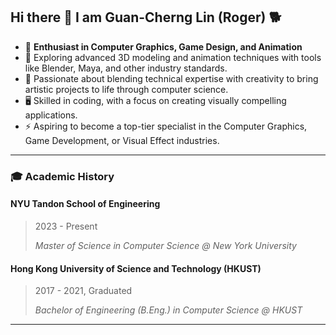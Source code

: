 ## Hi there 👋 I am Guan-Cherng Lin (Roger) 🐕


- 🔭 **Enthusiast in Computer Graphics, Game Design, and Animation**
- 🌱 Exploring advanced 3D modeling and animation techniques with tools like Blender, Maya, and other industry standards.
- 🎨 Passionate about blending technical expertise with creativity to bring artistic projects to life through computer science.
- 🖥️ Skilled in coding, with a focus on creating visually compelling applications.
- ⚡ Aspiring to become a top-tier specialist in the Computer Graphics, Game Development, or Visual Effect industries.

---
### 🎓 Academic History

#### NYU Tandon School of Engineering
> 2023 - Present
> 
> *Master of Science in Computer Science @ New York University*
#### Hong Kong University of Science and Technology (HKUST)
> 2017 - 2021, Graduated
> 
> *Bachelor of Engineering (B.Eng.) in Computer Science @ HKUST* 

---





<!--
**guanroger/guanroger** is a ✨ _special_ ✨ repository because its `README.md` (this file) appears on your GitHub profile.

Here are some ideas to get you started:

- 🔭 I’m currently working on ...
- 🌱 I’m currently learning ...
- 👯 I’m looking to collaborate on ...
- 🤔 I’m looking for help with ...
- 💬 Ask me about ...
- 📫 How to reach me: ...
- 😄 Pronouns: ...
- ⚡ Fun fact: ...
-->

